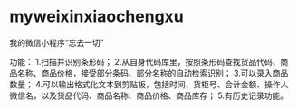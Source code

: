 # myweixinxiaochengxu
我的微信小程序“忘去一切”

功能：
1.扫描并识别条形码；
2.从自身代码库里，按照条形码查找货品代码、商品名称、商品价格，接受部分条码、部分名称的自动检索识别；
3.可以录入商品数量；
4.可以输出格式化文本到剪贴板，包括时间、货柜号、合计金额、操作人微信名，以及货品代码、商品名称、商品价格、商品库存；
5.有历史记录功能。
